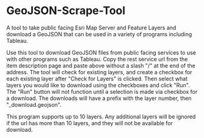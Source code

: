# GeoJSON-Scrape-Tool
A tool to take public facing Esri Map Server and Feature Layers and download a GeoJSON that can be used in a variety of programs including Tableau. 

Use this tool to download GeoJSON files from public facing services to use with other programs such as Tableau. 
Copy the rest service url from the item description page and paste above without a slash "/" at the end of the address. 
The tool will check for existing layers, and create a checkbox for each existing layer after "Check for Layers" is clicked. 
Then select what layers you would like to download using the checkboxes and click "Run".
The "Run" button will not function until a selection is made via checkbox for a download. 
The downloads will have a prefix with the layer number, then "_download.geojson".

This program supports up to 10 layers. Any additional layers will be ignored if the url has more than 10 layers, and they will not be available for download.
